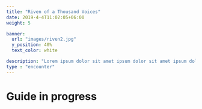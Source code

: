 ```yaml
---
title: "Riven of a Thousand Voices"
date: 2019-4-4T11:02:05+06:00
weight: 5

banner:
  url: "images/riven2.jpg"
  y_position: 40%
  text_color: white

description: "Lorem ipsum dolor sit amet ipsum dolor sit amet ipsum dolor sit amet"
type : "encounter"
---
```

# Guide in progress